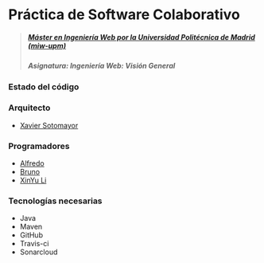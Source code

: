 # Práctica de Software Colaborativo

> ##### [Máster en Ingeniería Web por la Universidad Politécnica de Madrid (miw-upm)](http://miw.etsisi.upm.es)
> ##### Asignatura: *Ingeniería Web: Visión General*

### Estado del código


### Arquitecto

* [Xavier Sotomayor](https://github.com/b2lero)

### Programadores
* [Alfredo](https://github.com/jajxa)
* [Bruno](https://github.com/BrunoML1991)
* [XinYu Li](https://github.com/L-Xinyu)


### Tecnologías necesarias
* Java
* Maven
* GitHub
* Travis-ci
* Sonarcloud
